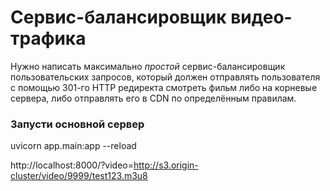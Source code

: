 # Сервис-балансировщик видео-трафика

Нужно написать максимально _простой_ сервис-балансировщик пользовательских
запросов, который должен отправлять пользователя с помощью 301-го HTTP
редиректа смотреть фильм либо на корневые сервера, либо отправлять его в CDN по
определённым правилам.

### Запусти основной сервер
uvicorn app.main:app --reload

http://localhost:8000/?video=http://s3.origin-cluster/video/9999/test123.m3u8

